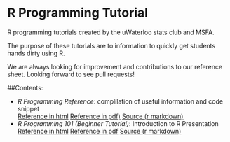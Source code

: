 # R Programming Tutorial
R programming tutorials created by the uWaterloo stats club and MSFA.

The purpose of these tutorials are to information to quickly get students hands dirty using R.

We are always looking for improvement and contributions to our reference sheet. Looking forward to see pull requests!

##Contents:
- *R Programming Reference*: complilation of useful information and code snippet     
[ Reference in html](http://rpubs.com/uwaterloodatateam/r-programming-reference) [Reference in pdf)](/raw/master/r-programming-reference.pdf) [Source (r markdown)](r-programming-reference.Rmd)
- *R Programming 101 (Beginner Tutorial)*: Introduction to R Presentation     
[Reference in html](http://rpubs.com/uwaterloodatateam/r-programming-101) [Reference in pdf](/raw/master/r-programming-101.pdf) [Source (r markdown)](r-programming-101.Rmd)
